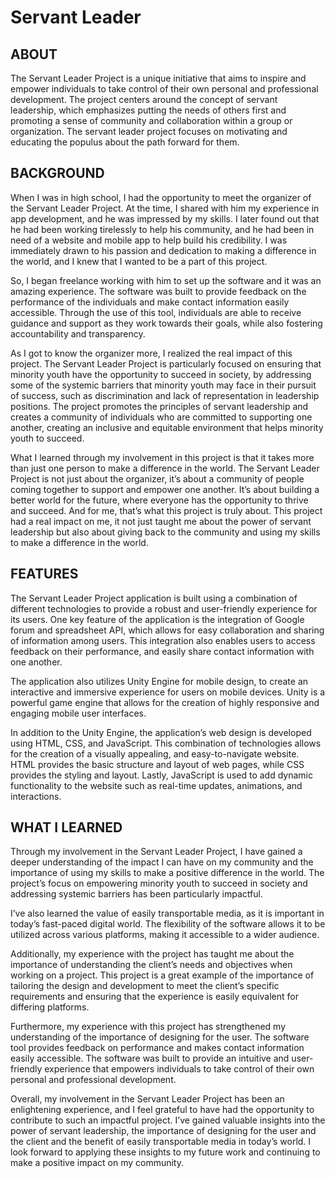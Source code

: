 # Servant Leader
## ABOUT

The Servant Leader Project is a unique initiative that aims to inspire and empower individuals to take control of their own personal and professional development. The project centers around the concept of servant leadership, which emphasizes putting the needs of others first and promoting a sense of community and collaboration within a group or organization. The servant leader project focuses on motivating and educating the populus about the path forward for them.

## BACKGROUND

When I was in high school, I had the opportunity to meet the organizer of the Servant Leader Project. At the time, I shared with him my experience in app development, and he was impressed by my skills. I later found out that he had been working tirelessly to help his community, and he had been in need of a website and mobile app to help build his credibility. I was immediately drawn to his passion and dedication to making a difference in the world, and I knew that I wanted to be a part of this project.

So, I began freelance working with him to set up the software and it was an amazing experience. The software was built to provide feedback on the performance of the individuals and make contact information easily accessible. Through the use of this tool, individuals are able to receive guidance and support as they work towards their goals, while also fostering accountability and transparency.

As I got to know the organizer more, I realized the real impact of this project. The Servant Leader Project is particularly focused on ensuring that minority youth have the opportunity to succeed in society, by addressing some of the systemic barriers that minority youth may face in their pursuit of success, such as discrimination and lack of representation in leadership positions. The project promotes the principles of servant leadership and creates a community of individuals who are committed to supporting one another, creating an inclusive and equitable environment that helps minority youth to succeed.

What I learned through my involvement in this project is that it takes more than just one person to make a difference in the world. The Servant Leader Project is not just about the organizer, it’s about a community of people coming together to support and empower one another. It’s about building a better world for the future, where everyone has the opportunity to thrive and succeed. And for me, that’s what this project is truly about. This project had a real impact on me, it not just taught me about the power of servant leadership but also about giving back to the community and using my skills to make a difference in the world.

## FEATURES

The Servant Leader Project application is built using a combination of different technologies to provide a robust and user-friendly experience for its users. One key feature of the application is the integration of Google forum and spreadsheet API, which allows for easy collaboration and sharing of information among users. This integration also enables users to access feedback on their performance, and easily share contact information with one another.

The application also utilizes Unity Engine for mobile design, to create an interactive and immersive experience for users on mobile devices. Unity is a powerful game engine that allows for the creation of highly responsive and engaging mobile user interfaces.

In addition to the Unity Engine, the application’s web design is developed using HTML, CSS, and JavaScript. This combination of technologies allows for the creation of a visually appealing, and easy-to-navigate website. HTML provides the basic structure and layout of web pages, while CSS provides the styling and layout. Lastly, JavaScript is used to add dynamic functionality to the website such as real-time updates, animations, and interactions.

## WHAT I LEARNED

Through my involvement in the Servant Leader Project, I have gained a deeper understanding of the impact I can have on my community and the importance of using my skills to make a positive difference in the world. The project’s focus on empowering minority youth to succeed in society and addressing systemic barriers has been particularly impactful.

I’ve also learned the value of easily transportable media, as it is important in today’s fast-paced digital world. The flexibility of the software allows it to be utilized across various platforms, making it accessible to a wider audience.

Additionally, my experience with the project has taught me about the importance of understanding the client’s needs and objectives when working on a project. This project is a great example of the importance of tailoring the design and development to meet the client’s specific requirements and ensuring that the experience is easily equivalent for differing platforms.

Furthermore, my experience with this project has strengthened my understanding of the importance of designing for the user. The software tool provides feedback on performance and makes contact information easily accessible. The software was built to provide an intuitive and user-friendly experience that empowers individuals to take control of their own personal and professional development.

Overall, my involvement in the Servant Leader Project has been an enlightening experience, and I feel grateful to have had the opportunity to contribute to such an impactful project. I’ve gained valuable insights into the power of servant leadership, the importance of designing for the user and the client and the benefit of easily transportable media in today’s world. I look forward to applying these insights to my future work and continuing to make a positive impact on my community.

